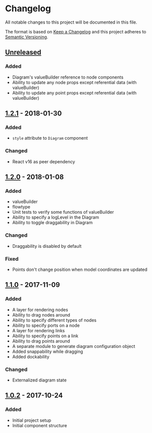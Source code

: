 # Changelog
All notable changes to this project will be documented in this file.

The format is based on [Keep a Changelog](http://keepachangelog.com/en/1.0.0/)
and this project adheres to [Semantic Versioning](http://semver.org/spec/v2.0.0.html).

## [Unreleased]
### Added
- Diagram's valueBuilder reference to node components
- Ability to update any node props except referential data (with valueBuilder)
- Ability to update any point props except referential data (with valueBuilder)

## [1.2.1] - 2018-01-30
### Added
- `style` attribute to `Diagram` component

### Changed
- React v16 as peer dependency

## [1.2.0] - 2018-01-08
### Added
- valueBuilder
- flowtype
- Unit tests to verify some functions of valueBuilder
- Ability to specify a logLevel in the Diagram
- Ability to toggle draggability in Diagram

### Changed
- Draggability is disabled by default

### Fixed
- Points don't change position when model coordinates are updated

## [1.1.0] - 2017-11-09
### Added
- A layer for rendering nodes
- Ability to drag nodes around
- Ability to specify different types of nodes
- Ability to specify ports on a node
- A layer for rendering links
- Ability to specify points on a link
- Ability to drag points around
- A separate module to generate diagram configuration object
- Added snappability while dragging
- Added dockability

### Changed
- Externalized diagram state

## [1.0.2] - 2017-10-24
### Added
- Initial project setup
- Initial component structure

[Unreleased]: https://github.com/emumba-com/drawit/compare/v1.2.1...HEAD
[1.2.1]: https://github.com/emumba-com/drawit/compare/v1.2.0...v1.2.1
[1.2.0]: https://github.com/emumba-com/drawit/compare/v1.1.0...v1.2.0
[1.1.0]: https://github.com/emumba-com/drawit/compare/v1.0.2...v1.1.0
[1.0.2]: https://github.com/emumba-com/drawit/tree/v1.0.2